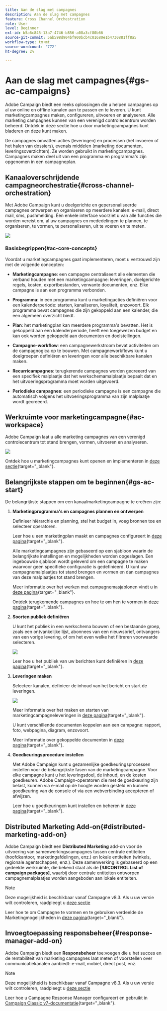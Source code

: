 ```yaml
---
title: Aan de slag met campagnes
description: Aan de slag met campagnes
feature: Cross Channel Orchestration
role: User
level: Beginner
exl-id: b5a6c845-13a7-4746-b856-a08a3cf80b66
source-git-commit: 5ab598d904bf900bcb4c01680e1b4730881ff8a5
workflow-type: tm+mt
source-wordcount: '772'
ht-degree: 2%

---
```


# Aan de slag met campagnes{#gs-ac-campaigns}

Adobe Campaign biedt een reeks oplossingen die u helpen campagnes op al uw online en offline kanalen aan te passen en te leveren. U kunt marketingcampagnes maken, configureren, uitvoeren en analyseren. Alle marketing campagnes kunnen van een verenigd controlecentrum worden beheerd. Ontdek in deze sectie hoe u door marketingcampagnes kunt bladeren en deze kunt maken.

De campagnes omvatten acties (leveringen) en processen (het invoeren of het halen van dossiers), evenals middelen (marketing documenten, leveringsoverzichten). Ze worden gebruikt in marketingcampagnes. Campagnes maken deel uit van een programma en programma&#39;s zijn opgenomen in een campagneplan.

## Kanaaloverschrijdende campagneorchestratie{#cross-channel-orchestration}

Met Adobe Campaign kunt u doelgerichte en gepersonaliseerde campagnes ontwerpen en organiseren op meerdere kanalen: e-mail, direct mail, sms, pushmelding. Één enkele interface voorziet u van alle functies die worden vereist om, al uw campagnes en mededelingen te plannen, te organiseren, te vormen, te personaliseren, uit te voeren en te meten.

![](assets/campaign-tab.png)

### Basisbegrippen{#ac-core-concepts}

Voordat u marketingcampagnes gaat implementeren, moet u vertrouwd zijn met de volgende concepten:

* **Marketingcampagne**: een campagne centraliseert alle elementen die verband houden met een marketingcampagne: leveringen, doelgerichte regels, kosten, exportbestanden, verwante documenten, enz. Elke campagne is aan een programma verbonden.

* **Programma**: in een programma kunt u marketingacties definiëren voor een kalenderperiode: starten, kanaliseren, loyaliteit, enzovoort. Elk programma bevat campagnes die zijn gekoppeld aan een kalender, die een algemeen overzicht biedt.

* **Plan**: het marketingplan kan meerdere programma&#39;s bevatten. Het is gekoppeld aan een kalenderperiode, heeft een toegewezen budget en kan ook worden gekoppeld aan documenten en doelstellingen.

* **Campagne-workflow**: een campagnewerkstroom bevat activiteiten om de campagnogica op te bouwen. Met campagneworkflows kunt u doelgroepen definiëren en leveringen voor alle beschikbare kanalen maken.

* **Recurricampagnes**: terugkerende campagnes worden gecreeerd van een specifiek malplaatje dat het werkschemamalplaatje bepaalt dat en het uitvoeringsprogramma moet worden uitgevoerd.

* **Periodieke campagnes**: een periodieke campagne is een campagne die automatisch volgens het uitvoeringsprogramma van zijn malplaatje wordt gecreeerd.

## Werkruimte voor marketingcampagne{#ac-workspace}

Adobe Campaign laat u alle marketing campagnes van een verenigd controlecentrum tot stand brengen, vormen, uitvoeren en analyseren.

![](assets/calendar.png)

Ontdek hoe u marketingcampagnes kunt openen en implementeren in [deze sectie](https://experienceleague.adobe.com/docs/campaign/automation/campaign-orchestration/set-up-campaigns.html){target="_blank"}.

## Belangrijkste stappen om te beginnen{#gs-ac-start}

De belangrijkste stappen om een kanaalmarketingcampagne te creëren zijn:

1. **Marketingprogramma&#39;s en campagnes plannen en ontwerpen**

   Definieer hiërarchie en planning, stel het budget in, voeg bronnen toe en selecteer operatoren.

   Leer hoe u een marketingplan maakt en campagnes configureert in [deze pagina](https://experienceleague.adobe.com/docs/campaign/automation/campaign-orchestration/marketing-campaign-create.html){target="_blank"}.

   Alle marketingcampagnes zijn gebaseerd op een sjabloon waarin de belangrijkste instellingen en mogelijkheden worden opgeslagen. Een ingebouwde sjabloon wordt geleverd om een campagne te maken waarvoor geen specifieke configuratie is gedefinieerd. U kunt uw campagnemalplaatjes tot stand brengen en vormen en dan campagnes van deze malplaatjes tot stand brengen.

   Meer informatie over het werken met campagnemasjablonen vindt u in [deze pagina](https://experienceleague.adobe.com/docs/campaign/automation/campaign-orchestration/marketing-campaign-templates.html){target="_blank"}.

   Ontdek terugkomende campagnes en hoe te om hen te vormen in [deze pagina](https://experienceleague.adobe.com/docs/campaign/automation/campaign-orchestration/recurring-periodic-campaigns.html){target="_blank"}.

1. **Soorten publiek definiëren**

   U kunt het publiek in een werkschema bouwen of een bestaande groep, zoals een ontvankelijke lijst, abonnees van een nieuwsbrief, ontvangers van een vorige levering, of om het even welke het filtreren voorwaarde selecteren.

   ![](assets/campaign-wf.png)

   Leer hoe u het publiek van uw berichten kunt definiëren in [deze pagina](https://experienceleague.adobe.com/docs/campaign/automation/campaign-orchestration/marketing-campaign-target.html){target="_blank"}.

1. **Leveringen maken**

   Selecteer kanalen, definieer de inhoud van het bericht en start de leveringen.

   ![](assets/campaign-dashboard.png)

   Meer informatie over het maken en starten van marketingcampagneleveringen in [deze pagina](https://experienceleague.adobe.com/docs/campaign/automation/campaign-orchestration/marketing-campaign-deliveries.html){target="_blank"}.

   U kunt verschillende documenten koppelen aan een campagne: rapport, foto, webpagina, diagram, enzovoort.

   Meer informatie over gekoppelde documenten in [deze pagina](https://experienceleague.adobe.com/docs/campaign/automation/campaign-orchestration/marketing-campaign-assets.html){target="_blank"}.

1. **Goedkeuringsprocedure instellen**

   Met Adobe Campaign kunt u gezamenlijke goedkeuringsprocessen instellen voor de belangrijkste fasen van de marketingcampagne. Voor elke campagne kunt u het leveringsdoel, de inhoud, en de kosten goedkeuren. Adobe Campaign-operatoren die met de goedkeuring zijn belast, kunnen via e-mail op de hoogte worden gesteld en kunnen goedkeuring van de console of via een webverbinding accepteren of afwijzen.

   Leer hoe u goedkeuringen kunt instellen en beheren in [deze pagina](https://experienceleague.adobe.com/docs/campaign/automation/campaign-orchestration/marketing-campaign-approval.html#campaign-orchestration){target="_blank"}.


## Distributed Marketing Add-on{#distributed-marketing-add-on}

Adobe Campaign biedt een **Distributed Marketing** add-on voor de uitvoering van samenwerkingscampagnes tussen centrale entiteiten (hoofdkantoor, marketingafdelingen, enz.) en lokale entiteiten (winkels, regionale agentschappen, enz.). Deze samenwerking is gebaseerd op een gedeelde werkruimte, die bekend staat als de **[!UICONTROL List of campaign packages]**, waarbij door centrale entiteiten ontworpen campagnemalplaatjes worden aangeboden aan lokale entiteiten.

>[!NOTE]
>
>Deze mogelijkheid is beschikbaar vanaf Campagne v8.3. Als u uw versie wilt controleren, raadpleegt u [deze sectie](compatibility-matrix.md#how-to-check-your-campaign-version-and-buildversion)

Leer hoe te om Campagne te vormen en te gebruiken verdeelde de Marketingmogelijkheden in [deze pagina](https://experienceleague.adobe.com/docs/campaign/automation/distributed-marketing/about-distributed-marketing.html){target="_blank"}.

## Invoegtoepassing responsbeheer{#response-manager-add-on}

Adobe Campaign biedt een **Responsbeheer** toe:voegen die u het succes en de rentabiliteit van marketing campagnes laat meten of voorstellen over communicatiekanalen aanbiedt: e-mail, mobiel, direct post, enz.

>[!NOTE]
>
>Deze mogelijkheid is beschikbaar vanaf Campagne v8.3. Als u uw versie wilt controleren, raadpleegt u [deze sectie](compatibility-matrix.md#how-to-check-your-campaign-version-and-buildversion)

[](../assets/do-not-localize/book.png) Leer hoe u Campagne Response Manager configureert en gebruikt in [Campaign Classic v7-documentatie](https://experienceleague.adobe.com/docs/campaign-classic/using/response-manager/about-response-manager.html){target="_blank"}.
